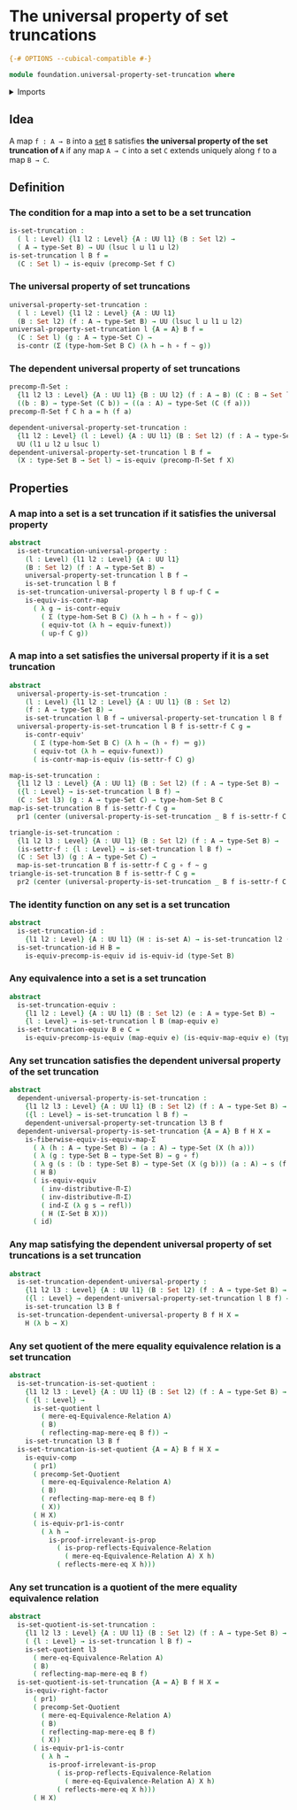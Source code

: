 # The universal property of set truncations

```agda
{-# OPTIONS --cubical-compatible #-}

module foundation.universal-property-set-truncation where
```

<details><summary>Imports</summary>

```agda
open import foundation.dependent-pair-types
open import foundation.function-extensionality
open import foundation.mere-equality
open import foundation.reflecting-maps-equivalence-relations
open import foundation.sets
open import foundation.type-arithmetic-dependent-pair-types
open import foundation.type-theoretic-principle-of-choice
open import foundation.universal-property-set-quotients
open import foundation.universe-levels

open import foundation-core.contractible-maps
open import foundation-core.contractible-types
open import foundation-core.equivalences
open import foundation-core.function-types
open import foundation-core.functoriality-dependent-pair-types
open import foundation-core.functoriality-function-types
open import foundation-core.homotopies
open import foundation-core.identity-types
open import foundation-core.propositions
```

</details>

## Idea

A map `f : A → B` into a [set](foundation-core.sets.md) `B` satisfies **the
universal property of the set truncation of `A`** if any map `A → C` into a set
`C` extends uniquely along `f` to a map `B → C`.

## Definition

### The condition for a map into a set to be a set truncation

```agda
is-set-truncation :
  ( l : Level) {l1 l2 : Level} {A : UU l1} (B : Set l2) →
  ( A → type-Set B) → UU (lsuc l ⊔ l1 ⊔ l2)
is-set-truncation l B f =
  (C : Set l) → is-equiv (precomp-Set f C)
```

### The universal property of set truncations

```agda
universal-property-set-truncation :
  ( l : Level) {l1 l2 : Level} {A : UU l1}
  (B : Set l2) (f : A → type-Set B) → UU (lsuc l ⊔ l1 ⊔ l2)
universal-property-set-truncation l {A = A} B f =
  (C : Set l) (g : A → type-Set C) →
  is-contr (Σ (type-hom-Set B C) (λ h → h ∘ f ~ g))
```

### The dependent universal property of set truncations

```agda
precomp-Π-Set :
  {l1 l2 l3 : Level} {A : UU l1} {B : UU l2} (f : A → B) (C : B → Set l3) →
  ((b : B) → type-Set (C b)) → ((a : A) → type-Set (C (f a)))
precomp-Π-Set f C h a = h (f a)

dependent-universal-property-set-truncation :
  {l1 l2 : Level} (l : Level) {A : UU l1} (B : Set l2) (f : A → type-Set B) →
  UU (l1 ⊔ l2 ⊔ lsuc l)
dependent-universal-property-set-truncation l B f =
  (X : type-Set B → Set l) → is-equiv (precomp-Π-Set f X)
```

## Properties

### A map into a set is a set truncation if it satisfies the universal property

```agda
abstract
  is-set-truncation-universal-property :
    (l : Level) {l1 l2 : Level} {A : UU l1}
    (B : Set l2) (f : A → type-Set B) →
    universal-property-set-truncation l B f →
    is-set-truncation l B f
  is-set-truncation-universal-property l B f up-f C =
    is-equiv-is-contr-map
      ( λ g → is-contr-equiv
        ( Σ (type-hom-Set B C) (λ h → h ∘ f ~ g))
        ( equiv-tot (λ h → equiv-funext))
        ( up-f C g))
```

### A map into a set satisfies the universal property if it is a set truncation

```agda
abstract
  universal-property-is-set-truncation :
    (l : Level) {l1 l2 : Level} {A : UU l1} (B : Set l2)
    (f : A → type-Set B) →
    is-set-truncation l B f → universal-property-set-truncation l B f
  universal-property-is-set-truncation l B f is-settr-f C g =
    is-contr-equiv'
      ( Σ (type-hom-Set B C) (λ h → (h ∘ f) ＝ g))
      ( equiv-tot (λ h → equiv-funext))
      ( is-contr-map-is-equiv (is-settr-f C) g)

map-is-set-truncation :
  {l1 l2 l3 : Level} {A : UU l1} (B : Set l2) (f : A → type-Set B) →
  ({l : Level} → is-set-truncation l B f) →
  (C : Set l3) (g : A → type-Set C) → type-hom-Set B C
map-is-set-truncation B f is-settr-f C g =
  pr1 (center (universal-property-is-set-truncation _ B f is-settr-f C g))

triangle-is-set-truncation :
  {l1 l2 l3 : Level} {A : UU l1} (B : Set l2) (f : A → type-Set B) →
  (is-settr-f : {l : Level} → is-set-truncation l B f) →
  (C : Set l3) (g : A → type-Set C) →
  map-is-set-truncation B f is-settr-f C g ∘ f ~ g
triangle-is-set-truncation B f is-settr-f C g =
  pr2 (center (universal-property-is-set-truncation _ B f is-settr-f C g))
```

### The identity function on any set is a set truncation

```agda
abstract
  is-set-truncation-id :
    {l1 l2 : Level} {A : UU l1} (H : is-set A) → is-set-truncation l2 (A , H) id
  is-set-truncation-id H B =
    is-equiv-precomp-is-equiv id is-equiv-id (type-Set B)
```

### Any equivalence into a set is a set truncation

```agda
abstract
  is-set-truncation-equiv :
    {l1 l2 : Level} {A : UU l1} (B : Set l2) (e : A ≃ type-Set B) →
    {l : Level} → is-set-truncation l B (map-equiv e)
  is-set-truncation-equiv B e C =
    is-equiv-precomp-is-equiv (map-equiv e) (is-equiv-map-equiv e) (type-Set C)
```

### Any set truncation satisfies the dependent universal property of the set truncation

```agda
abstract
  dependent-universal-property-is-set-truncation :
    {l1 l2 l3 : Level} {A : UU l1} (B : Set l2) (f : A → type-Set B) →
    ({l : Level} → is-set-truncation l B f) →
    dependent-universal-property-set-truncation l3 B f
  dependent-universal-property-is-set-truncation {A = A} B f H X =
    is-fiberwise-equiv-is-equiv-map-Σ
      ( λ (h : A → type-Set B) → (a : A) → type-Set (X (h a)))
      ( λ (g : type-Set B → type-Set B) → g ∘ f)
      ( λ g (s : (b : type-Set B) → type-Set (X (g b))) (a : A) → s (f a))
      ( H B)
      ( is-equiv-equiv
        ( inv-distributive-Π-Σ)
        ( inv-distributive-Π-Σ)
        ( ind-Σ (λ g s → refl))
        ( H (Σ-Set B X)))
      ( id)
```

### Any map satisfying the dependent universal property of set truncations is a set truncation

```agda
abstract
  is-set-truncation-dependent-universal-property :
    {l1 l2 l3 : Level} {A : UU l1} (B : Set l2) (f : A → type-Set B) →
    ({l : Level} → dependent-universal-property-set-truncation l B f) →
    is-set-truncation l3 B f
  is-set-truncation-dependent-universal-property B f H X =
    H (λ b → X)
```

### Any set quotient of the mere equality equivalence relation is a set truncation

```agda
abstract
  is-set-truncation-is-set-quotient :
    {l1 l2 l3 : Level} {A : UU l1} (B : Set l2) (f : A → type-Set B) →
    ( {l : Level} →
      is-set-quotient l
        ( mere-eq-Equivalence-Relation A)
        ( B)
        ( reflecting-map-mere-eq B f)) →
    is-set-truncation l3 B f
  is-set-truncation-is-set-quotient {A = A} B f H X =
    is-equiv-comp
      ( pr1)
      ( precomp-Set-Quotient
        ( mere-eq-Equivalence-Relation A)
        ( B)
        ( reflecting-map-mere-eq B f)
        ( X))
      ( H X)
      ( is-equiv-pr1-is-contr
        ( λ h →
          is-proof-irrelevant-is-prop
            ( is-prop-reflects-Equivalence-Relation
              ( mere-eq-Equivalence-Relation A) X h)
            ( reflects-mere-eq X h)))
```

### Any set truncation is a quotient of the mere equality equivalence relation

```agda
abstract
  is-set-quotient-is-set-truncation :
    {l1 l2 l3 : Level} {A : UU l1} (B : Set l2) (f : A → type-Set B) →
    ( {l : Level} → is-set-truncation l B f) →
    is-set-quotient l3
      ( mere-eq-Equivalence-Relation A)
      ( B)
      ( reflecting-map-mere-eq B f)
  is-set-quotient-is-set-truncation {A = A} B f H X =
    is-equiv-right-factor
      ( pr1)
      ( precomp-Set-Quotient
        ( mere-eq-Equivalence-Relation A)
        ( B)
        ( reflecting-map-mere-eq B f)
        ( X))
      ( is-equiv-pr1-is-contr
        ( λ h →
          is-proof-irrelevant-is-prop
            ( is-prop-reflects-Equivalence-Relation
              ( mere-eq-Equivalence-Relation A) X h)
            ( reflects-mere-eq X h)))
      ( H X)
```
